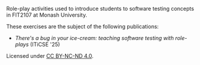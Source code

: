 Role-play activities used to introduce students to software testing concepts in FIT2107 at Monash University.

These exercises are the subject of the following publications:

* _There's a bug in your ice-cream: teaching software testing with role-plays_ (ITiCSE '25)

Licensed under [CC BY-NC-ND 4.0](https://creativecommons.org/licenses/by-nc-nd/4.0/).

